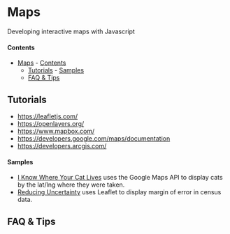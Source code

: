 
#  Maps
Developing interactive maps with Javascript

#### Contents


<!-- TOC depthFrom:1 depthTo:6 withLinks:1 updateOnSave:1 orderedList:0 -->

- [Maps](#maps)
			- [Contents](#contents)
	- [Tutorials](#tutorials)
			- [Samples](#samples)
	- [FAQ & Tips](#faq-tips)

<!-- /TOC -->


## Tutorials


- https://leafletjs.com/
- https://openlayers.org/
- https://www.mapbox.com/
- https://developers.google.com/maps/documentation
- https://developers.arcgis.com/


#### Samples

- [I Know Where Your Cat Lives](https://iknowwhereyourcatlives.com/) uses the Google Maps API to display cats by the lat/lng where they were taken.
- [Reducing Uncertainty](https://reducinguncertainty.org/) uses Leaflet to display margin of error in census data.









## FAQ & Tips
